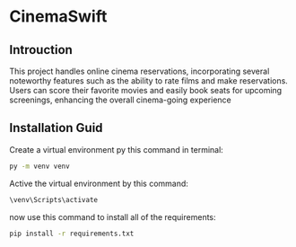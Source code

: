 # CinemaSwift 
## Introuction 
This project handles online cinema reservations, incorporating several noteworthy features such as the ability to rate films and make reservations. Users can score their favorite movies and easily book seats for upcoming screenings, enhancing the overall cinema-going experience

## Installation Guid 
Create a virtual environment py this command in terminal: 
```bash
py -m venv venv
```
Active the virtual environment by this command:
```bash
\venv\Scripts\activate
```
now use this command to install all of the requirements:
```bash
pip install -r requirements.txt
```

